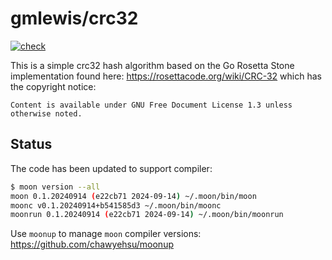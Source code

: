 # gmlewis/crc32
[![check](https://github.com/gmlewis/moonbit-crc32/actions/workflows/check.yml/badge.svg)](https://github.com/gmlewis/moonbit-crc32/actions/workflows/check.yml)

This is a simple crc32 hash algorithm based on the Go Rosetta Stone implementation found here:
https://rosettacode.org/wiki/CRC-32
which has the copyright notice:

```
Content is available under GNU Free Document License 1.3 unless otherwise noted.
```

## Status

The code has been updated to support compiler:

```bash
$ moon version --all
moon 0.1.20240914 (e22cb71 2024-09-14) ~/.moon/bin/moon
moonc v0.1.20240914+b541585d3 ~/.moon/bin/moonc
moonrun 0.1.20240914 (e22cb71 2024-09-14) ~/.moon/bin/moonrun
```

Use `moonup` to manage `moon` compiler versions:
https://github.com/chawyehsu/moonup
